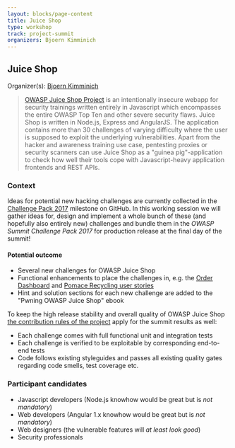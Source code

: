 ```yaml
---
layout: blocks/page-content
title: Juice Shop
type: workshop
track: project-summit
organizers: Bjoern Kimminich
---
```


## Juice Shop

Organizer(s): [Bjoern Kimminich](../Participants/Bjoern-Kimminich.html)

> [OWASP Juice Shop Project](https://www.owasp.org/index.php/OWASP_Juice_Shop_Project "OWASP Juice Shop Project")
> is an intentionally insecure webapp for security trainings written
> entirely in Javascript which encompasses the entire OWASP Top Ten and
> other severe security flaws. Juice Shop is written in Node.js, Express
> and AngularJS. The application contains more than 30 challenges of
> varying difficulty where the user is supposed to exploit the
> underlying vulnerabilities. Apart from the hacker and awareness
> training use case, pentesting proxies or security scanners can use
> Juice Shop as a "guinea pig"-application to check how well their tools
> cope with Javascript-heavy application frontends and REST APIs.

### Context

Ideas for potential new hacking challenges are currently collected in
the
[Challenge Pack 2017](https://github.com/bkimminich/juice-shop/milestone/3)
milestone on GitHub. In this working session we will gather ideas for,
design and implement a whole bunch of these (and hopefully also entirely
new) challenges and bundle them in the _OWASP Summit Challenge Pack
2017_ for production release at the final day of the summit!

#### Potential outcome

* Several new challenges for OWASP Juice Shop
* Functional enhancements to place the challenges in, e.g. the
  [Order Dashboard](https://github.com/bkimminich/juice-shop/issues/244)
  and
  [Pomace Recycling user stories](https://github.com/bkimminich/juice-shop/issues/243)
* Hint and solution sections for each new challenge are added to the
  "Pwning OWASP Juice Shop" ebook

To keep the high release stability and overall quality of OWASP Juice
Shop
[the contribution rules of the project](https://github.com/bkimminich/juice-shop/blob/master/CONTRIBUTING.md)
apply for the summit results as well:

* Each challenge comes with full functional unit and integration tests
* Each challenge is verified to be exploitable by corresponding
  end-to-end tests
* Code follows existing styleguides and passes all existing quality
  gates regarding code smells, test coverage etc.

### Participant candidates

* Javascript developers (Node.js knowhow would be great but is _not
  mandatory_)
* Web developers (Angular 1.x knowhow would be great but is _not
  mandatory_)
* Web designers (the vulnerable features will _at least look good_)
* Security professionals
